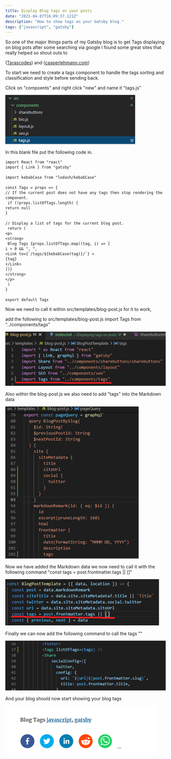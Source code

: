 ```yaml
---
title: Display Blog tags on your posts
date: "2021-04-07T16:09:37.121Z"
description: "How to show tags on your Gatsby blog."
tags: ["javascript", "gatsby"]
---
```


So one of the major things parts of my Gatsby blog is to get Tags displaying on blog pots after some searching via google I found some great sites that really helped so shout outs to 

([Tarascodes](https://tarascodes.com/create-tags-component/)) and ([casperlehmann.com](https://casperlehmann.com/setting-up-tags-for-gatsby-pages//))

To start we need to create a tags component to handle the tags sorting and classification and style before sending back.

Click on "compoents" and right click "new" and name it "tags.js"

![Connectors](./tagsjs.png)

In this blank file put the following code in.

    import React from "react"
    import { Link } from "gatsby"

    import kebabCase from "lodash/kebabCase"

    const Tags = props => {
    // If the current post does not have any tags then stop rendering the component.
     if (!props.listOfTags.length) {
    return null
    }

    // Display a list of tags for the current blog post.
     return (
    <p>
    <strong>
     Blog Tags {props.listOfTags.map((tag, i) => [
    i > 0 && ", ",
    <Link to={`/tags/${kebabCase(tag)}/`} >
    {tag}
    </Link>
    ])}
    </strong>
    </p>
     )
    }

    export default Tags

Now we need to call it within src/templates/blog-post.js for it to work,

add the following to src/templates/blog-post.js import Tags from "../components/tags"

![Connectors](./TagsImport.png)

Also within the blog-post.js we also need to add "tags" into the Markdown data

![Connectors](./Exporttagdata.png)

Now we have added the Markdown data we now need to call it with the following command "const tags = post.frontmatter.tags || []"

![Connectors](./Consttags.png)

Finally we can now add the following command to call the tags "<Tags listOfTags={tags} />" 

![Connectors](./TagsListofTags.png)

And your blog should now start showing your blog tags

![Connectors](./Results.png)





